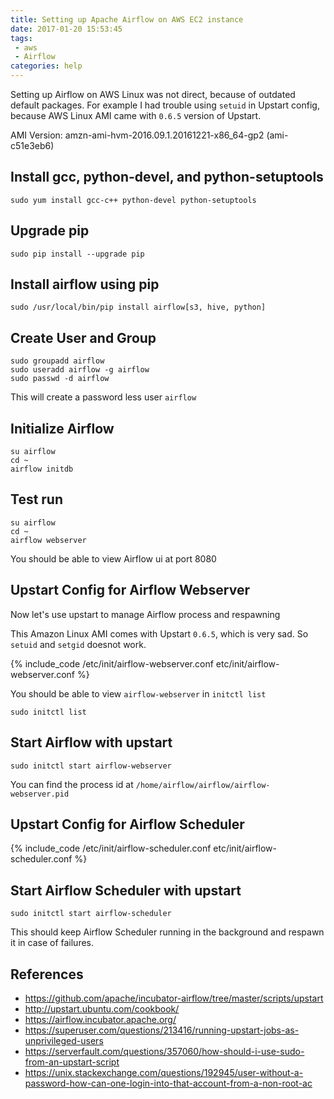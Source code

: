 ```yaml
---
title: Setting up Apache Airflow on AWS EC2 instance
date: 2017-01-20 15:53:45
tags:
 - aws
 - Airflow
categories: help
---
```


Setting up Airflow on AWS Linux was not direct, because of outdated default packages. For example I had trouble using `setuid` in Upstart config, because AWS Linux AMI came with `0.6.5` version of Upstart. 

AMI Version: amzn-ami-hvm-2016.09.1.20161221-x86_64-gp2 (ami-c51e3eb6)

## Install gcc, python-devel, and python-setuptools

```
sudo yum install gcc-c++ python-devel python-setuptools
```

## Upgrade pip

```
sudo pip install --upgrade pip
```

## Install airflow using pip

```
sudo /usr/local/bin/pip install airflow[s3, hive, python]
```

<!-- more -->

## Create User and Group

```
sudo groupadd airflow
sudo useradd airflow -g airflow
sudo passwd -d airflow
```

This will create a password less user `airflow`

## Initialize Airflow

```
su airflow
cd ~
airflow initdb
```

## Test run
```
su airflow
cd ~
airflow webserver
```

You should be able to view Airflow ui at port 8080

## Upstart Config for Airflow Webserver

Now let's use upstart to manage Airflow process and respawning

This Amazon Linux AMI comes with Upstart `0.6.5`, which is very sad. So `setuid` and `setgid` doesnot work.

{% include_code /etc/init/airflow-webserver.conf etc/init/airflow-webserver.conf %}

You should be able to view `airflow-webserver` in `initctl list` 

```
sudo initctl list
```

## Start Airflow with upstart

```
sudo initctl start airflow-webserver
```

You can find the process id at `/home/airflow/airflow/airflow-webserver.pid`

## Upstart Config for Airflow Scheduler 

{% include_code /etc/init/airflow-scheduler.conf etc/init/airflow-scheduler.conf %}

## Start Airflow Scheduler with upstart

```
sudo initctl start airflow-scheduler
```

This should keep Airflow Scheduler running in the background and respawn it in case of failures.

## References

- https://github.com/apache/incubator-airflow/tree/master/scripts/upstart
- http://upstart.ubuntu.com/cookbook/
- https://airflow.incubator.apache.org/
- https://superuser.com/questions/213416/running-upstart-jobs-as-unprivileged-users
- https://serverfault.com/questions/357060/how-should-i-use-sudo-from-an-upstart-script
- https://unix.stackexchange.com/questions/192945/user-without-a-password-how-can-one-login-into-that-account-from-a-non-root-ac
